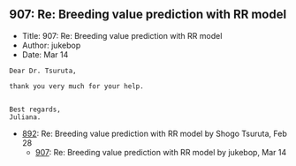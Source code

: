 ## 907: Re: Breeding value prediction with RR model

- Title: 907: Re: Breeding value prediction with RR model
- Author: jukebop
- Date: Mar 14
```
Dear Dr. Tsuruta,

thank you very much for your help.


Best regards,
Juliana.
```

- [892](0892.md): Re: Breeding value prediction with RR model by Shogo Tsuruta, Feb 28
    - [907](0907.md): Re: Breeding value prediction with RR model by jukebop, Mar 14
